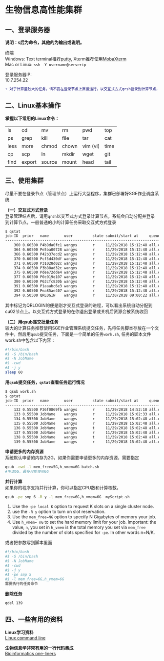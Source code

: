 # 生物信息高性能集群  

## 一、登录服务器    

**说明：`$`后为命令，其他的为输出或说明。**  

终端  
Windows: Text terminal推荐[putty](https://the.earth.li/~sgtatham/putty/latest/w32/putty.exe), Xterm推荐使用[MobaXterm](https://mobaxterm.mobatek.net/download.html)  
Mac or Linux: `ssh -Y username@serverip`  

登录服务器IP:  
10.7.254.22  

```diff
+ 对于计算量较大的任务，请不要在登录节点上直接运行，以交互式方式qrsh登录到计算节点，或者用qsub提交任务
```

## 二、Linux基本操作  

**掌握以下常用的Linux命令：**

|  |  |  |  |  |   |   
|  --- | --- | --- | --- | --- | ---  |
|  ls | cd | mv | rm | pwd | top  |
|  ps | grep | kill | file | tar | cat  |
|  less | more | chmod | chown | vim (vi) | time  |
|  cp | scp | ln | mkdir | wget | git  |
|  find | export | source | mount | head | tail  |

## 三、使用集群    
尽量不要在登录节点（管理节点）上运行大型程序，集群已部署好SGE作业调度系统  

**（一）交互式方式登录**  
登录管理结点后，请用`qrsh`以交互式方式登录计算节点，系统会自动分配并登录到计算节点。一般普通的小的计算任务采取交互式方式登录  

```sh
$ qstat
job-ID  prior   name       user         state submit/start at     queue                          slots ja-task-ID 
-----------------------------------------------------------------------------------------------------------------
    360 0.60500 P4b8da0fc1 wangys       r     11/29/2018 15:12:48 all.q@cu05                         4        
    364 0.60500 Pe5ba00728 wangys       r     11/29/2018 15:12:48 all.q@cu03                         4        
    366 0.60500 P42b37ecd2 wangys       r     11/29/2018 15:12:48 all.q@cu01                         4        
    370 0.60500 Pcf5d430df wangys       r     11/29/2018 15:12:48 all.q@cu05                         4        
    371 0.60500 P31028d02c wangys       r     11/29/2018 15:12:48 all.q@cu01                         4        
    374 0.60500 P3b88ad32c wangys       r     11/29/2018 15:12:48 all.q@cu06                         4        
    375 0.60500 Pdee72dde4 wangys       r     11/29/2018 15:12:48 all.q@cu03                         4        
    377 0.60500 P0c019e107 wangys       r     11/29/2018 15:12:48 all.q@cu01                         4        
    380 0.60500 P63cfc830b wangys       r     11/29/2018 15:12:48 all.q@cu06                         4        
    391 0.60500 P1aaabc6e3 wangys       r     11/29/2018 15:12:48 all.q@cu04                         4        
    392 0.60500 Pea85ae407 wangys       r     11/29/2018 15:12:48 all.q@cu06                         4        
    394 0.50500 QRLOGIN    wangys       r     11/30/2018 09:00:22 all.q@cu02                         1    
```
其中标记为QRLOGIN的便是刚才交互式登录的进程，可以看出系统自动分配到cu02节点上。以交互式方式登录的在你退出登录或关机后资源会被系统收回  

**（二）用qsub递交批量任务**  
较大的计算任务推荐使用SGE作业管理系统提交任务，先将任务脚本存放在一个文件中，然后用`qsub`提交任务，下面是一个简单的任务`work.sh`, 任务的脚本文件work.sh中包含以下内容：  

```sh
#!/bin/bash
#$ -S /bin/bash
#$ -N JobName
#$ -cwd
#$ -j y
sleep 60
```

**用`qsub`提交任务，`qstat`查看任务运行情况**  

```sh
$ qsub work.sh
$ qstat
job-ID  prior   name       user         state submit/start at     queue                          slots ja-task-ID 
-----------------------------------------------------------------------------------------------------------------
    132 0.55500 P36f0869fb wangys       r     11/29/2018 14:52:18 all.q@cu02                         1        
    133 0.55500 JobName    wangys       r     11/29/2018 15:02:33 all.q@cu05                         1        
    134 0.55500 JobName    wangys       r     11/29/2018 15:02:48 all.q@cu01                         1        
    135 0.55500 JobName    wangys       r     11/29/2018 15:02:48 all.q@cu05                         1        
    136 0.55500 JobName    wangys       t     11/29/2018 15:02:48 all.q@cu01                         1        
    137 0.55500 JobName    wangys       r     11/29/2018 15:02:48 all.q@cu02                         1        
    138 0.55500 JobName    wangys       t     11/29/2018 15:02:48 all.q@cu05                         1        
    139 0.55500 JobName    wangys       r     11/29/2018 15:02:48 all.q@cu03                         1  

```

**申请更多的内存资源**  
系统默认申请的内存为2G，如果你需要申请更多的内存资源，需要指定  
```sh
qsub -cwd -l mem_free=5G,h_vmem=6G batch.sh
#申请5G，最多只能使用6G
```

**并行计算**  
如果你的程序支持并行计算，你可以指定CPU数和计算核数。   
```sh
qsub -pe smp 6 -R y -l mem_free=6G,h_vmem=6G  myScript.sh
```
1. Use the   `-pe local K`   option to request K slots on a single cluster node.  
2. use the `-R y` option to turn on slot reservation.  
3. Use the  `mem_free=NG`  option to specify N Gigabytes of memory your job.    
4. Use `h_vmem= nG` to set the hard memory limit for your job. Important: the value, `n`, you set in `h_vmem` is the total memory you set via  `mem_free` divided by the number of slots specified for `-pe`. In other words n=N/K.  

或者把参数写到脚本里面  
```sh
#!/bin/bash
#$ -S /bin/bash
#$ -N JobName
#$ -cwd
#$ -j y
#$ -pe smp 5
#$ -l mem_free=6G,h_vmem=6G
需要执行的任务命令
```
**删除任务**  
```sh
qdel 139
```

## 四、一些有用的资料  
**Linux学习资料**  
[Linux command line](https://github.com/ZhijunBioinf/Linux_command_line)

**生物信息学非常有用的一行代码集成**  
[Bioinformatics one-liners](https://github.com/ZhijunBioinf/oneliners)
